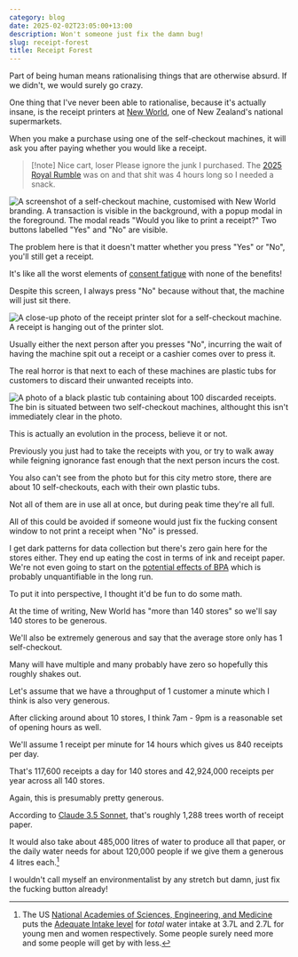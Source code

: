 ```yaml
---
category: blog
date: 2025-02-02T23:05:00+13:00
description: Won't someone just fix the damn bug!
slug: receipt-forest
title: Receipt Forest
---
```


Part of being human means rationalising things that are otherwise absurd. If we didn't, we would surely go crazy.

One thing that I've never been able to rationalise, because it's actually insane, is the receipt printers at [New World](https://www.newworld.co.nz/), one of New Zealand's national supermarkets.

When you make a purchase using one of the self-checkout machines, it will ask you after paying whether you would like a receipt.

> [!note] Nice cart, loser
> Please ignore the junk I purchased. The [2025 Royal Rumble](https://en.wikipedia.org/wiki/Royal_Rumble_(2025)) was on and that shit was 4 hours long so I needed a snack.

![A screenshot of a self-checkout machine, customised with New World branding. A transaction is visible in the background, with a popup modal in the foreground. The modal reads "Would you like to print a receipt?" Two buttons labelled "Yes" and "No" are visible.](https://cdn.utf9k.net/blog/receipt-forest/receipt-consent.jpg)

The problem here is that it doesn't matter whether you press "Yes" or "No", you'll still get a receipt.

It's like all the worst elements of [consent fatigue](https://iapp.org/news/a/how-to-avoid-consent-fatigue/) with none of the benefits!

Despite this screen, I always press "No" because without that, the machine will just sit there.


![A close-up photo of the receipt printer slot for a self-checkout machine. A receipt is hanging out of the printer slot.](https://cdn.utf9k.net/blog/receipt-forest/receipt-printer.jpg)

Usually either the next person after you presses "No", incurring the wait of having the machine spit out a receipt or a cashier comes over to press it.

The real horror is that next to each of these machines are plastic tubs for customers to discard their unwanted receipts into.

![A photo of a black plastic tub containing about 100 discarded receipts. The bin is situated between two self-checkout machines, althought this isn't immediately clear in the photo.](https://cdn.utf9k.net/blog/receipt-forest/receipt-bin.jpg)

This is actually an evolution in the process, believe it or not.

Previously you just had to take the receipts with you, or try to walk away while feigning ignorance fast enough that the next person incurs the cost.

You also can't see from the photo but for this city metro store, there are about 10 self-checkouts, each with their own plastic tubs.

Not all of them are in use all at once, but during peak time they're all full.

All of this could be avoided if someone would just fix the fucking consent window to not print a receipt when "No" is pressed.

I get dark patterns for data collection but there's zero gain here for the stores either. They end up eating the cost in terms of ink and receipt paper. We're not even going to start on the [potential effects of BPA](https://www.consumerreports.org/cro/news/2014/03/the-health-risk-of-bpa-in-receipts/index.htm) which is probably unquantifiable in the long run.

To put it into perspective, I thought it'd be fun to do some math.

At the time of writing, New World has "more than 140 stores" so we'll say 140 stores to be generous.

We'll also be extremely generous and say that the average store only has 1 self-checkout.

Many will have multiple and many probably have zero so hopefully this roughly shakes out.

Let's assume that we have a throughput of 1 customer a minute which I think is also very generous.

After clicking around about 10 stores, I think 7am - 9pm is a reasonable set of opening hours as well.

We'll assume 1 receipt per minute for 14 hours which gives us 840 receipts per day.

That's 117,600 receipts a day for 140 stores and 42,924,000 receipts per year across all 140 stores.

Again, this is presumably pretty generous.

According to [Claude 3.5 Sonnet](https://www.anthropic.com/claude/sonnet), that's roughly 1,288 trees worth of receipt paper.

It would also take about 485,000 litres of water to produce all that paper, or the daily water needs for about 120,000 people if we give them a generous 4 litres each.[^1]

I wouldn't call myself an environmentalist by any stretch but damn, just fix the fucking button already!

[^1]: The US [National Academies of Sciences, Engineering, and Medicine](https://en.wikipedia.org/wiki/National_Academies_of_Sciences,_Engineering,_and_Medicine) puts the [Adequate Intake level](https://nap.nationalacademies.org/read/10925/chapter/6) for *total* water intake at 3.7L and 2.7L for young men and women respectively. Some people surely need more and some people will get by with less. 